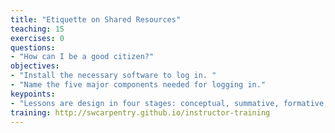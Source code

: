 ```yaml
---
title: "Etiquette on Shared Resources"
teaching: 15
exercises: 0
questions:
- "How can I be a good citizen?"
objectives:
- "Install the necessary software to log in. "
- "Name the five major components needed for logging in."
keypoints:
- "Lessons are design in four stages: conceptual, summative, formative, and connective."
training: http://swcarpentry.github.io/instructor-training
---
```





